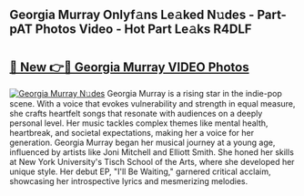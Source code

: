 ## Georgia Murray Onlyf𝚊ns Le𝚊ked N𝚞des - Part-pAT Photos Video - Hot Part Le𝚊ks R4DLF

# <h2><a href="http://ac47850.deff.icu/?id=Georgia+Murray">🔗 New 👉🔴 Georgia Murray VIDEO Photos</a></h2>

[![Georgia Murray N𝚞des](https://i.imgur.com/rIISA9y.gif)](http://ac47850.deff.icu/?id=Georgia+Murray)
Georgia Murray is a rising star in the indie-pop scene. With a voice that evokes vulnerability and strength in equal measure, she crafts heartfelt songs that resonate with audiences on a deeply personal level. Her music tackles complex themes like mental health, heartbreak, and societal expectations, making her a voice for her generation. Georgia Murray began her musical journey at a young age, influenced by artists like Joni Mitchell and Elliott Smith. She honed her skills at New York University's Tisch School of the Arts, where she developed her unique style. Her debut EP, "I'll Be Waiting," garnered critical acclaim, showcasing her introspective lyrics and mesmerizing melodies.
